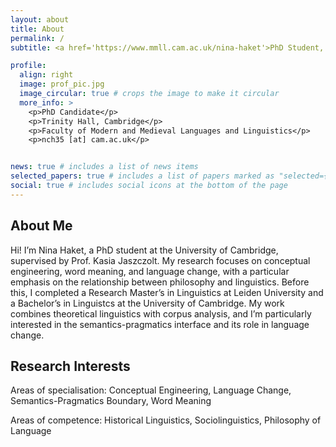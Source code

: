 ```yaml
---
layout: about
title: About
permalink: /
subtitle: <a href='https://www.mmll.cam.ac.uk/nina-haket'>PhD Student, University of Cambridge</a>. Trinity Hall

profile:
  align: right
  image: prof_pic.jpg
  image_circular: true # crops the image to make it circular
  more_info: >
    <p>PhD Candidate</p>
    <p>Trinity Hall, Cambridge</p>
    <p>Faculty of Modern and Medieval Languages and Linguistics</p>
    <p>nch35 [at] cam.ac.uk</p>


news: true # includes a list of news items
selected_papers: true # includes a list of papers marked as "selected={true}"
social: true # includes social icons at the bottom of the page
---
```


## About Me

Hi! I’m Nina Haket, a PhD student at the University of Cambridge, supervised by Prof. Kasia Jaszczolt. My research focuses on conceptual engineering, word meaning, and language change, with a particular emphasis on the relationship between philosophy and linguistics. Before this, I completed a Research Master’s in Linguistics at Leiden University and a Bachelor’s in Linguistcs at the University of Cambridge. My work combines theoretical linguistics with corpus analysis, and I’m particularly interested in the semantics-pragmatics interface and its role in language change.

## Research Interests

Areas of specialisation:  Conceptual Engineering, Language Change, Semantics-Pragmatics Boundary,  Word Meaning

Areas of competence: Historical Linguistics, Sociolinguistics, Philosophy of Language


